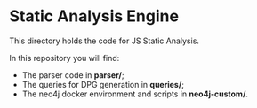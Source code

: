 # Static Analysis Engine

This directory holds the code for JS Static Analysis.

In this repository you will find:

* The parser code in **parser/**;
* The queries for DPG generation in **queries/**;
* The neo4j docker environment and scripts in **neo4j-custom/**.